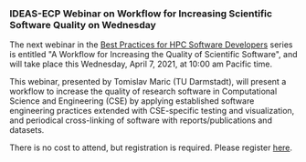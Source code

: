 ### IDEAS-ECP Webinar on Workflow for Increasing Scientific Software Quality on Wednesday 

The next webinar in the 
[Best Practices for HPC Software Developers](http://ideas-productivity.org/events/hpc-best-practices-webinars/) 
series is entitled "A Workflow for Increasing the Quality of Scientific 
Software",
and will take place this Wednesday, April 7, 2021, at 10:00 am 
Pacific time.

This webinar, presented by Tomislav Maric (TU Darmstadt), will present a
workflow to increase the quality of research software in Computational Science
and Engineering (CSE) by applying established software engineering practices
extended with CSE-specific testing and visualization, and periodical
cross-linking of software with reports/publications and datasets.

There is no cost to attend, but registration is required. Please register
[here](https://www.exascaleproject.org/event/workflow4scisoft/).
